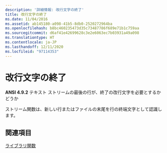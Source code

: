 ```yaml
---
description: '詳細情報: 改行文字の終了'
title: 改行文字の終了
ms.date: 11/04/2016
ms.assetid: ab145180-a098-41b5-8db0-2520272964ba
ms.openlocfilehash: b8bc460235473d35c73487786f689e71b1c759aa
ms.sourcegitcommit: d6af41e42699628c3e2e6063ec7b03931a49a098
ms.translationtype: HT
ms.contentlocale: ja-JP
ms.lasthandoff: 12/11/2020
ms.locfileid: "97114353"
---
```

# <a name="terminating-newline-characters"></a>改行文字の終了

**ANSI 4.9.2** テキスト ストリームの最後の行が、終了の改行文字を必要とするかどうか

ストリーム関数は、新しい行またはファイルの末尾を行の終端文字として認識します。

## <a name="see-also"></a>関連項目

[ライブラリ関数](../c-language/library-functions.md)
